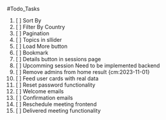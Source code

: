 #Todo_Tasks

1.  [ ] Sort By
2.  [ ] Filter By Country
3.  [ ] Pagination
4.  [ ] Topics in sllider
5.  [ ] Load More button
6.  [ ] Bookmark
7.  [ ] Details button in sessions page
8.  [ ] Upcomming session Need to be implemented backend
9.  [ ] Remove admins from home result {cm:2023-11-01}
10. [ ] Feed user cards with real data
11. [ ] Reset password functionality
12. [ ] Welcome emails
13. [ ] Confirmation emails
14. [ ] Reschedule meeting frontend
15. [ ] Delivered meeting functionality

